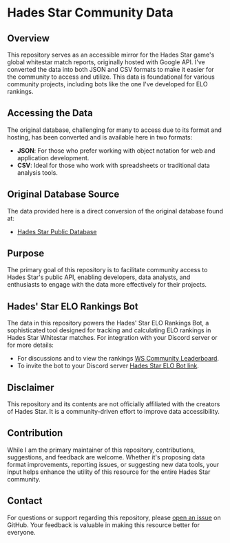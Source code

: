 # Hades Star Community Data

## Overview
This repository serves as an accessible mirror for the Hades Star game's global whitestar match reports, originally hosted with Google API. I've converted the data into both JSON and CSV formats to make it easier for the community to access and utilize. This data is foundational for various community projects, including bots like the one I've developed for ELO rankings.

## Accessing the Data
The original database, challenging for many to access due to its format and hosting, has been converted and is available here in two formats:

- **JSON**: For those who prefer working with object notation for web and application development.
- **CSV**: Ideal for those who work with spreadsheets or traditional data analysis tools.

## Original Database Source
The data provided here is a direct conversion of the original database found at:
- [Hades Star Public Database](https://storage.googleapis.com/hades-star-public-xq8f-d4rg-v0d9)

## Purpose
The primary goal of this repository is to facilitate community access to Hades Star's public API, enabling developers, data analysts, and enthusiasts to engage with the data more effectively for their projects.

## Hades' Star ELO Rankings Bot

The data in this repository powers the Hades' Star ELO Rankings Bot, a sophisticated tool designed for tracking and calculating ELO rankings in Hades Star Whitestar matches. For integration with your Discord server or for more details:

- For discussions and to view the rankings [WS Community Leaderboard](https://discord.gg/p588eHaFqh).
- To invite the bot to your Discord server [Hades Star ELO Bot link](https://discord.com/oauth2/authorize?client_id=1198035340955504670&permissions=2048&scope=bot%20applications.commands).

## Disclaimer
This repository and its contents are not officially affiliated with the creators of Hades Star. It is a community-driven effort to improve data accessibility.

## Contribution
While I am the primary maintainer of this repository, contributions, suggestions, and feedback are welcome. Whether it's proposing data format improvements, reporting issues, or suggesting new data tools, your input helps enhance the utility of this resource for the entire Hades Star community.

## Contact
For questions or support regarding this repository, please [open an issue](https://github.com/CapricanDRJ/HadesStarCommunityData/issues) on GitHub. Your feedback is valuable in making this resource better for everyone.

